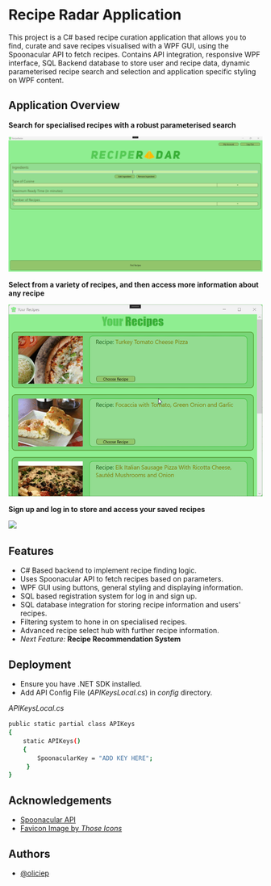 # Recipe Radar Application

This project is a C# based recipe curation application that allows you to find, curate and save recipes visualised with a WPF GUI, using the Spoonacular API to fetch recipes. Contains API integration, responsive WPF interface, SQL Backend database to store user and recipe data, dynamic parameterised recipe search and selection and application specific styling on WPF content.
## Application Overview

__Search for specialised recipes with a robust parameterised search__

![](https://github.com/oliciep/Recipe_Radar/blob/main/demos/searchGif.gif) 

__Select from a variety of recipes, and then access more information about any recipe__

![](https://github.com/oliciep/Recipe_Radar/blob/main/demos/infoGif.gif) 

__Sign up and log in to store and access your saved recipes__

![](https://github.com/oliciep/Recipe_Radar/blob/main/demos/loginGif.gif) 


## Features 

- C# Based backend to implement recipe finding logic.
- Uses Spoonacular API to fetch recipes based on parameters.
- WPF GUI using buttons, general styling and displaying information.
- SQL based registration system for log in and sign up.
- SQL database integration for storing recipe information and users' recipes.
- Filtering system to hone in on specialised recipes.
- Advanced recipe select hub with further recipe information.
- _Next Feature:_ **Recipe Recommendation System**

## Deployment

- Ensure you have .NET SDK installed.
- Add API Config File (_APIKeysLocal.cs_) in *config* directory.

_APIKeysLocal.cs_

```bash
public static partial class APIKeys
{
    static APIKeys()
    {
        SpoonacularKey = "ADD KEY HERE";
     }
}
```


## Acknowledgements

 - [Spoonacular API](https://spoonacular.com/food-api)
 - [Favicon Image by _Those Icons_](https://www.flaticon.com/free-icon/chef_483841?term=chef+hat&page=1&position=6&origin=search&related_id=483841)


## Authors

- [@oliciep](https://www.github.com/oliciep)


